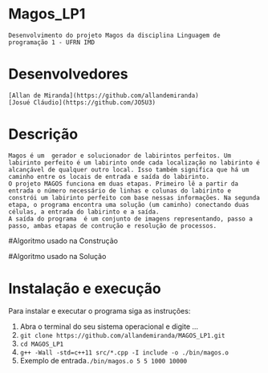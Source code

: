 # Magos_LP1
	Desenvolvimento do projeto Magos da disciplina Linguagem de 	programação 1 - UFRN IMD

# Desenvolvedores
	[Allan de Miranda](https://github.com/allandemiranda)
	[Josué Cláudio](https://github.com/JO5U3)

# Descrição

	Magos é um  gerador e solucionador de labirintos perfeitos. Um labirinto perfeito é um labirinto onde cada localização no labirinto é alcançável de qualquer outro local. Isso também significa que há um caminho entre os locais de entrada e saída do labirinto.
	O projeto MAGOS funciona em duas etapas. Primeiro lê a partir da entrada o número necessário de linhas e colunas do labirinto e constrói um labirinto perfeito com base nessas informações. Na segunda etapa, o programa encontra uma solução (um caminho) conectando duas células, a entrada do labirinto e a saída.
	A saída do programa  é um conjunto de imagens representando, passo a passo, ambas etapas de contrução e resolução de processos. 

#Algoritmo usado na Construção

#Algoritmo usado na Solução

# Instalação e execução

Para instalar e executar o programa siga as instruções: 

1. Abra o terminal do seu sistema operacional e digite ...
2. `git clone https://github.com/allandemiranda/MAGOS_LP1.git`
3. `cd MAGOS_LP1`
4. `g++ -Wall -std=c++11 src/*.cpp -I include -o ./bin/magos.o`
5. Exemplo de entrada`./bin/magos.o 5 5 1000 10000`
